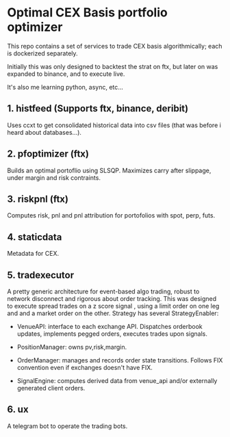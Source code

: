 # Optimal CEX Basis portfolio optimizer
This repo contains a set of services to trade CEX basis algorithmically; each is dockerized separately.

Initially this was only designed to backtest the strat on ftx, but later on was expanded to binance, and to execute live.

It's also me learning python, async, etc...
## 1. histfeed (Supports ftx, binance, deribit)
Uses ccxt to get consolidated historical data into csv files (that was before i heard about databases...).
## 2. pfoptimizer (ftx)
Builds an optimal portoflio using SLSQP. Maximizes carry after slippage, under margin and risk contraints.
## 3. riskpnl (ftx)
Computes risk, pnl and pnl attribution for portofolios with spot, perp, futs.
## 4. staticdata
Metadata for CEX.
## 5. tradexecutor
A pretty generic architecture for event-based algo trading, robust to network disconnect and rigorous about order tracking. This was designed to execute spread trades on a z score signal , using a limit order on one leg and and a market order on the other. Strategy has several StrategyEnabler: 

- VenueAPI: interface to each exchange API. Dispatches orderbook updates, implements pegged orders, executes trades upon signals. 

- PositionManager: owns pv,risk,margin.

- OrderManager: manages and records order state transitions. Follows FIX convention even if exchanges doesn't have FIX.

- SignalEngine: computes derived data from venue_api and/or externally generated client orders.
## 6. ux
A telegram bot to operate the trading bots.
